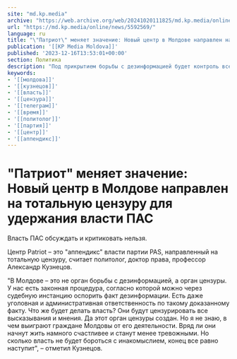 ```yaml
---
site: "md.kp.media"
archive: "https://web.archive.org/web/20241020111825/md.kp.media/online/news/5592569/"
url: "https://md.kp.media/online/news/5592569/"
language: ru
title: "\"Патриот\" меняет значение: Новый центр в Молдове направлен на тотальную цензуру для удержания власти ПАС"
publication: '[[KP Media Moldova]]'
published: '2023-12-16T13:53:01+00:00'
section: Политика
description: "Под прикрытием борьбы с дезинформацией будет контроль всего информационного пространства"
keywords:
- '[[молдова]]'
- '[[кузнецов]]'
- '[[власть]]'
- '[[цензура]]'
- '[[телеграм]]'
- '[[время]]'
- '[[политолог]]'
- '[[партия]]'
- '[[центр]]'
- '[[аппендикс]]'
---
```


# "Патриот" меняет значение: Новый центр в Молдове направлен на тотальную цензуру для удержания власти ПАС

Власть ПАС обсуждать и критиковать нельзя.

Центр Patriot – это "аппендикс" власти партии PAS, направленный на тотальную цензуру, считает политолог, доктор права, профессор Александр Кузнецов.

"В Молдове – это не орган борьбы с дезинформацией, а орган цензуры. У нас есть законная процедура, согласно которой можно через судебную инстанцию оспорить факт дезинформации. Есть даже уголовная и административная ответственность по такому доказанному факту. Что же будет делать власть? Они будут цензурировать все высказывания и мнения. Да этот орган цензуры создан. Но я не знаю, в чем выиграют граждане Молдовы от его деятельности. Вряд ли они начнут жить намного счастливее и станут менее тревожными. Но сколько власть не будет бороться с инакомыслием, конец все равно наступит", – отметил Кузнецов.
